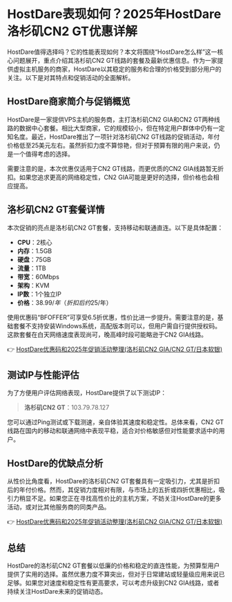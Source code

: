 # HostDare表现如何？2025年HostDare洛杉矶CN2 GT优惠详解

HostDare值得选择吗？它的性能表现如何？本文将围绕“HostDare怎么样”这一核心问题展开，重点介绍其洛杉矶CN2 GT线路的套餐及最新优惠信息。作为一家提供虚拟主机服务的商家，HostDare以其稳定的服务和合理的价格受到部分用户的关注。以下是对其特点和促销活动的全面解析。

## HostDare商家简介与促销概览

HostDare是一家提供VPS主机的服务商，主打洛杉矶CN2 GIA和CN2 GT两种线路的数据中心套餐。相比大型商家，它的规模较小，但在特定用户群体中仍有一定知名度。最近，HostDare推出了一项针对洛杉矶CN2 GT线路的促销活动，年付价格低至25美元左右。虽然折扣力度不算惊艳，但对于预算有限的用户来说，仍是一个值得考虑的选择。

需要注意的是，本次优惠仅适用于CN2 GT线路，而更优质的CN2 GIA线路暂无折扣。如果您追求更高的网络稳定性，CN2 GIA可能是更好的选择，但价格也会相应提高。

## 洛杉矶CN2 GT套餐详情

本次促销的亮点是洛杉矶CN2 GT套餐，支持移动和联通直连。以下是具体配置：

- **CPU**：2核心  
- **内存**：1.5GB  
- **硬盘**：75GB  
- **流量**：1TB  
- **带宽**：60Mbps  
- **架构**：KVM  
- **IP数**：1个独立IP  
- **价格**：$38.99/年（折扣后约$25/年）

使用优惠码“BFOFFER”可享受6.5折优惠，性价比进一步提升。需要注意的是，基础套餐不支持安装Windows系统，高配版本则可以，但用户需自行提供授权码。这款套餐在白天网络速度表现尚可，晚高峰时段可能略逊于CN2 GIA线路。

👉 [HostDare优惠码和2025年促销活动整理(洛杉矶CN2 GIA/CN2 GT/日本软银)](https://bit.ly/hostdare)

## 测试IP与性能评估

为了方便用户评估网络表现，HostDare提供了以下测试IP：

> **洛杉矶CN2 GT**：103.79.78.127

您可以通过Ping测试或下载测速，亲自体验其速度和稳定性。总体来看，CN2 GT线路在国内的移动和联通网络中表现平稳，适合对价格敏感但对性能要求适中的用户。

## HostDare的优缺点分析

从性价比角度看，HostDare的洛杉矶CN2 GT套餐具有一定吸引力，尤其是折扣后的年付价格。然而，其促销力度相对有限，与市场上的五折或四折优惠相比，吸引力稍显不足。如果您正在寻找高性价比的主机方案，不妨关注HostDare的更多活动，或对比其他服务商的同类产品。

👉 [HostDare优惠码和2025年促销活动整理(洛杉矶CN2 GIA/CN2 GT/日本软银)](https://bit.ly/hostdare)

## 总结

HostDare的洛杉矶CN2 GT套餐以低廉的价格和稳定的直连性能，为预算型用户提供了实用的选择。虽然优惠力度不算突出，但对于日常建站或轻量级应用来说已足够。如果您对速度和稳定性有更高要求，可以考虑升级到CN2 GIA线路，或者持续关注HostDare未来的促销动态。